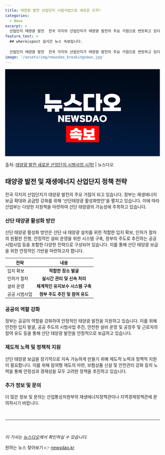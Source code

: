 ```yaml
---
title: 태양광 발전 산업단지 시범사업으로 새로운 도약!
categories:
  - News
excerpt: >
  산업단지 태양광 발전  전국 각지의 산업단지가 태양광 발전의 주요 거점으로 변모하고 있다. 정부는 재생에너지…
feature_text: >
  ## whereispost 실시간 뉴스 속보입니다.

  산업단지 태양광 발전  전국 각지의 산업단지가 태양광 발전의 주요 거점으로 변모하고 있다. 정부는 재생에너지…
image: '/assets/img/newsdao_breakingnews.jpg'
---
```


![뉴스다오 속보](/assets/img/newsdao_breakingnews.jpg)

<p>출처: <a href="https://newsdao.kr/4568" rel="dofollow">태양광 발전 새로운 산업단지 시범사업 시작!</a> | 뉴스다오</p>

<h2 data-ke-size="size26">태양광 발전 및 재생에너지 산업단지 정책 전략</h2>

<p data-ke-size="size16">전국 각지의 산업단지가 태양광 발전의 주요 거점이 되고 있습니다. 정부는 재생에너지 보급 확대와 공급망 강화를 위해 '산단태양광 활성화방안'을 펼치고 있습니다. 이에 따라 산업부는 다양한 지원책을 마련하여 산단 태양광의 가능성에 주목하고 있습니다.</p>

<h3>산단 태양광 활성화 방안</h3>
<p data-ke-size="size16">산단 태양광 활성화 방안은 산단 내 태양광 설치를 위한 적합한 입지 확보, 인허가 절차의 원활한 진행, 안정적인 설비 운영을 위한 시스템 구축, 정부의 주도로 추진하는 공공 시범사업 등을 포함한 다양한 전략으로 구성되어 있습니다. 이를 통해 산단 태양광 보급을 위한 안정적인 기반을 마련하고자 합니다.</p>

<table>
<thead>
<tr>
<th>전략</th>
<th>내용</th>
</tr>
</thead>
<tbody>
<tr>
<td>입지 확보</td>
<td style="text-align: center; height: 17px;"><b>적합한 장소 발굴</b></td>
</tr>
<tr>
<td>인허가 절차</td>
<td style="text-align: center; height: 17px;"><b>실시간 관리 및 신속 처리</b></td>
</tr>
<tr>
<td>설비 운영</td>
<td style="text-align: center; height: 17px;"><b>체계적인 유지보수 시스템 구축</b></td>
</tr>
<tr>
<td>공공 시범사업</td>
<td style="text-align: center; height: 17px;"><b>정부 주도 추진 및 참여 유도</b></td>
</tr>
</tbody>
</table>

<h3>공공의 역할 강화</h3>
<p data-ke-size="size16">정부는 공공의 역할을 강화하여 안정적인 태양광 발전을 지원하고 있습니다. 이를 위해 안전한 입지 발굴, 공공 주도의 시범사업 추진, 안전한 설비 운영 및 공장주 및 근로자의 참여 유도 등을 통해 산단 태양광 발전을 안정적으로 보급하고 있습니다.</p>

<h3>제도적 노력 및 정책적 지원</h3>
<p data-ke-size="size16">산단 태양광 보급을 장기적으로 지속 가능하게 만들기 위해 제도적 노력과 정책적 지원이 필요합니다. 이를 위해 참여형 제도의 마련, 보험상품 신설 및 안전관리 강화 등의 노력을 통해 안정성과 경제성을 모두 고려한 정책을 추진하고 있습니다.</p>

<h3>추가 정보 및 문의</h3>
<p data-ke-size="size16">더 많은 정보 및 문의는 산업통상자원부의 재생에너지정책관이나 지역경제정책관에 문의하시기 바랍니다.</p>

<p data-ke-size="size16">&nbsp;</p>

<hr>

<p data-ke-size="size16">&nbsp;</p>

<p><i>이 기사는 <a href="https://newsdao.kr/4568">뉴스다오</a>에서 확인하실 수 있습니다.</i></p> 

원하는 뉴스 찾아보기 👉 <a href="https://newsdao.kr" rel="dofollow">newsdao.kr</a>


